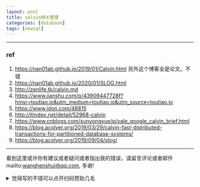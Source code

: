 ```yaml
---
layout: post
title: calvin相关整理
categories: [database]
tags: [newsql]
---
```

  

---

 

### ref

1. https://nan01ab.github.io/2019/01/Calvin.html 另外这个博客全是论文。不错
2. https://nan01ab.github.io/2020/01/SLOG.html
3. http://zenlife.tk/calvin.md
4. https://www.jianshu.com/p/43909447728f?hmsr=toutiao.io&utm_medium=toutiao.io&utm_source=toutiao.io
5. https://www.jdon.com/48815
6. http://itindex.net/detail/52968-calvin
7. https://www.cnblogs.com/sunyongyue/p/yale_google_calvin_brief.html
8. https://blog.acolyer.org/2019/03/29/calvin-fast-distributed-transactions-for-partitioned-database-systems/
9. https://blog.acolyer.org/2019/09/04/slog/



---

看到这里或许你有建议或者疑问或者指出我的错误，请留言评论或者邮件mailto:wanghenshui@qq.com, 多谢! 
<details>
<summary>觉得写的不错可以点开扫码赞助几毛</summary>
![微信转账](https://wanghenshui.github.io/assets/wepay.png)
</details>